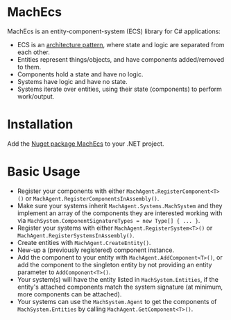 ﻿# MachEcs
MachEcs is an entity-component-system (ECS) library for C# applications:
* ECS is an [architecture pattern](https://www.guru99.com/entity-component-system.html), where state and logic are separated from each other.
* Entities represent things/objects, and have components added/removed to them.
* Components hold a state and have no logic.
* Systems have logic and have no state.
* Systems iterate over entities, using their state (components) to perform work/output.

# Installation
Add the [Nuget package MachEcs](https://www.nuget.org/packages/MachEcs/) to your .NET project.

# Basic Usage
* Register your components with either ```MachAgent.RegisterComponent<T>()``` or ```MachAgent.RegisterComponentsInAssembly()```.
* Make sure your systems inherit ```MachAgent.Systems.MachSystem``` and they implement an array of the components they are interested working with via ```MachSystem.ComponentSignatureTypes = new Type[] { ... }```.
* Register your systems with either ```MachAgent.RegisterSystem<T>()``` or ```MachAgent.RegisterSystemsInAssembly()```.
* Create entities with ```MachAgent.CreateEntity()```.
* New-up a (previously registered) component instance.
* Add the component to your entity with ```MachAgent.AddComponent<T>()```, or add the component to the singleton entity by not providing an entity parameter to ```AddComponent<T>()```.
* Your system(s) will have the entity listed in ```MachSystem.Entities```, if the entity's attached components match the system signature (at minimum, more components can be attached).
* Your systems can use the ```MachSystem.Agent``` to get the components of ```MachSystem.Entities``` by calling ```MachAgent.GetComponent<T>()```.
